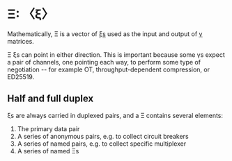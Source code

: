 # Ξ: 〈ξ〉
Mathematically, Ξ is a vector of [ξs](xi.md) used as the input and output of [γ](gamma.md) matrices.

Ξ ξs can point in either direction. This is important because some γs expect a pair of channels, one pointing each way, to perform some type of negotiation -- for example OT, throughput-dependent compression, or ED25519.


## Half and full duplex
ξs are always carried in duplexed pairs, and a Ξ contains several elements:

1. The primary data pair
2. A series of anonymous pairs, e.g. to collect circuit breakers
3. A series of named pairs, e.g. to collect specific multiplexer
4. A series of named Ξs
